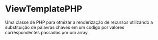 # ViewTemplatePHP
 Uma classe de PHP para otmizar a renderização de recursos utilizando a substituição de palavras chaves em um codigo por valores correspondentes passados por um array
